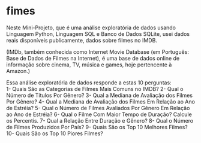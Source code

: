 # fimes
Neste Mini-Projeto, que é uma análise exploratória de dados usando Linguagem Python, Linguagem SQL e Banco de Dados SQLite, usei dados reais disponíveis publicamente, dados sobre filmes no IMDB.  

(IMDb, também conhecida como Internet Movie Database (em Português: Base de Dados de Filmes na Internet), é uma base de dados online de informação sobre cinema, TV, música e games, hoje pertencente à Amazon.)

Essa análise exploratória de dados responde a estas 10 perguntas:  
1- Quais São as Categorias de Filmes Mais Comuns no IMDB? 
2- Qual o Número de Títulos Por Gênero? 
3- Qual a Mediana de Avaliação dos Filmes Por Gênero? 
4- Qual a Mediana de Avaliação dos Filmes Em Relação ao Ano de Estréia? 
5- Qual o Número de Filmes Avaliados Por Gênero Em Relação ao Ano de Estréia? 
6- Qual o Filme Com Maior Tempo de Duração? Calcule os Percentis. 
7- Qual a Relação Entre Duração e Gênero? 
8- Qual o Número de Filmes Produzidos Por País? 
9- Quais São os Top 10 Melhores Filmes? 
10- Quais São os Top 10 Piores Filmes?
